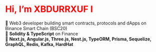 <h1 style="color: red;">Hi, I’m XBDURRXUF I</h1>

🚀 Web3 developer building smart contracts, protocols and dApps on Binance Smart Chain (BSC20)  
🌟 **Solidity & TypeScript** on Finance
<br />
🎯 **Next.js, Angular.js, Three.js, Nest.js, TypeORM, Prisma, Sequelize, GraphQL, Redis, Kafka, HardHat**
